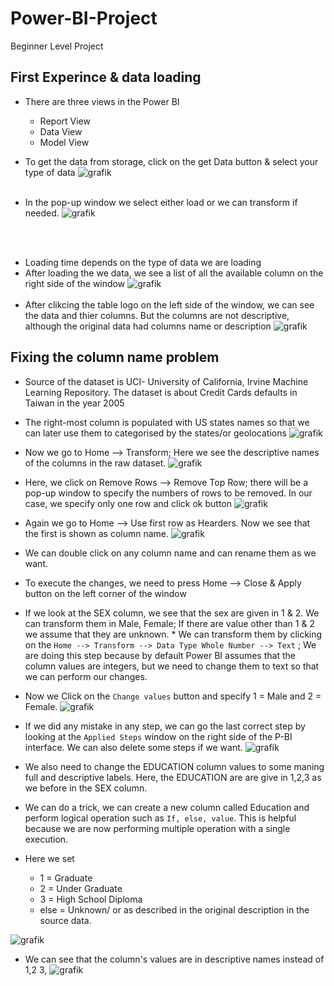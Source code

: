 # Power-BI-Project
Beginner Level Project

## First Experince & data loading

* There are three views in the Power BI
  * Report View
  * Data View
  * Model View

* To get the data from storage, click on the get Data button & select your type of data
![grafik](https://user-images.githubusercontent.com/61450446/129101428-8a14d9be-82bf-42f1-9c43-cc0c02428078.png)
<br> <br>
* In the pop-up window we select either load or we can transform if needed. 
![grafik](https://user-images.githubusercontent.com/61450446/129101664-a738baed-9864-4545-beae-a96351fcc636.png)

<br> <br>
* Loading time depends on the type of data we are loading
* After loading the we data, we see a list of all the available column on the right side of the window
![grafik](https://user-images.githubusercontent.com/61450446/129102322-3f5b7e35-e519-4272-ba7d-3e5eab6166e0.png)
<br> <br>
* After clikcing the table logo on the left side of the window, we can see the data and thier columns. But the columns are not descriptive, although the original data had columns name or description
![grafik](https://user-images.githubusercontent.com/61450446/129102706-aa2af904-ec57-44d5-8293-16b2c4bdf52f.png)

## Fixing the column name problem
* Source of the dataset is UCI- University of California, Irvine Machine Learning Repository. The dataset is about Credit Cards defaults in Taiwan in the year 2005
* The right-most column is populated with US states names so that we can later use them to categorised by the states/or geolocations
![grafik](https://user-images.githubusercontent.com/61450446/129103452-7f9db918-c394-4920-bc83-1021f8722fdd.png)
* Now we go to Home --> Transform; Here we see the descriptive names of the columns in the raw dataset.
![grafik](https://user-images.githubusercontent.com/61450446/129104568-fd8c586d-6001-46c5-950b-2eb09939b5ed.png)
* Here, we click on Remove Rows --> Remove Top Row; there will be a pop-up window to specify the numbers of rows to be removed. In our case, we specify only one row and click ok button
![grafik](https://user-images.githubusercontent.com/61450446/129104957-28cf4906-b5a6-473f-a6ab-624de1151179.png)
* Again we go to Home --> Use first row as Hearders. Now we see that the first is shown as column name.
![grafik](https://user-images.githubusercontent.com/61450446/129105266-e5174316-1320-4030-9960-6dcf171de971.png)
* We can double click on any column name and can rename them as we want.
* To execute the changes, we need to press Home --> Close & Apply button on the left corner of the window
* If we look at the SEX column, we see that the sex are given in 1 & 2. We can transform them in Male, Female; If there are value other than 1 & 2 we assume that they are unknown. * We can transform them by clicking on the `Home --> Transform --> Data Type Whole Number --> Text` ; We are doing this step because by default Power BI assumes that the column values are integers, but we need to change them to text so that we can perform our changes. 
* Now we Click on the `Change values` button and specify 1 = Male and 2 = Female. 
![grafik](https://user-images.githubusercontent.com/61450446/129107136-29d8f702-c965-4b7c-9d18-6ee1174b5390.png)
* If we did any mistake in any step, we can go the last correct step by looking at the `Applied Steps` window on the right side of the P-BI interface. We can also delete some steps if we want.
![grafik](https://user-images.githubusercontent.com/61450446/129107748-ae233f10-2ae9-45ff-beff-226b76e45def.png)

* We also need to change the EDUCATION column values to some maning full and descriptive labels. Here, the EDUCATION are are give in 1,2,3 as we before in the SEX column.
* We can do a trick, we can create a new column called Education and perform logical operation such as `If, else, value`. This is helpful because we are now performing multiple operation with a single execution. 

* Here we set
   - 1 = Graduate
   - 2 = Under Graduate
   - 3 = High School Diploma
   - else = Unknown/ or as described in the original description in the source data.

![grafik](https://user-images.githubusercontent.com/61450446/129109418-1413121c-31c6-49ed-b813-94146b12fcf4.png)
* We can see that the column's values are in descriptive names instead of 1,2 3,
![grafik](https://user-images.githubusercontent.com/61450446/129109555-93557558-f5e9-41eb-85e1-ee8d9491c0aa.png)


